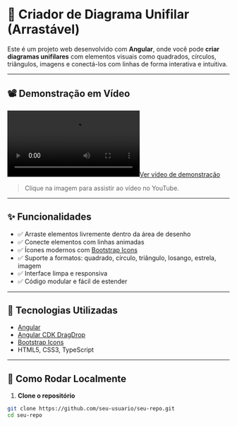 # 🔌 Criador de Diagrama Unifilar (Arrastável)

Este é um projeto web desenvolvido com **Angular**, onde você pode **criar diagramas unifilares** com elementos visuais como quadrados, círculos, triângulos, imagens e conectá-los com linhas de forma interativa e intuitiva.

---

## 📽️ Demonstração em Vídeo

[![Ver vídeo de demonstração](https://github.com/thaleslm/single-line-diagram/tree/main/public/video-apresentação.mp4)](https://github.com/thaleslm/single-line-diagram/tree/main/public/img-apresnetacao.png)

> Clique na imagem para assistir ao vídeo no YouTube.

---

## ✨ Funcionalidades

- ✅ Arraste elementos livremente dentro da área de desenho
- ✅ Conecte elementos com linhas animadas
- ✅ Ícones modernos com [Bootstrap Icons](https://icons.getbootstrap.com/)
- ✅ Suporte a formatos: quadrado, círculo, triângulo, losango, estrela, imagem
- ✅ Interface limpa e responsiva
- ✅ Código modular e fácil de estender

---

## 🧱 Tecnologias Utilizadas

- [Angular](https://angular.io/)
- [Angular CDK DragDrop](https://material.angular.io/cdk/drag-drop/overview)
- [Bootstrap Icons](https://icons.getbootstrap.com/)
- HTML5, CSS3, TypeScript

---

## 🚀 Como Rodar Localmente

1. **Clone o repositório**

```bash
git clone https://github.com/seu-usuario/seu-repo.git
cd seu-repo
